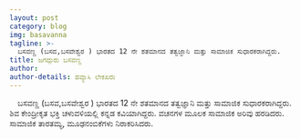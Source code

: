 ```yaml
---
layout: post
category: blog
img: basavanna
tagline: >-
  ಬಸವಣ್ಣ (ಬಸವ,ಬಸವೇಶ್ವರ ) ಭಾರತದ 12 ನೇ ಶತಮಾನದ ತತ್ವಜ್ಞಾನಿ ಮತ್ತು ಸಾಮಾಜಿಕ ಸುಧಾರಕರಾಗಿದ್ದರು.
title: ಜಗದ್ಗುರು ಬಸವಣ್ಣ
author: 
author-details: ಹವ್ಯಾಸಿ ಲೇಕಖರು
---
```

&emsp;ಬಸವಣ್ಣ (ಬಸವ,ಬಸವೇಶ್ವರ ) ಭಾರತದ 12 ನೇ ಶತಮಾನದ ತತ್ವಜ್ಞಾನಿ ಮತ್ತು ಸಾಮಾಜಿಕ ಸುಧಾರಕರಾಗಿದ್ದರು. ಶಿವ ಕೇಂದ್ರೀಕೃತ ಭಕ್ತಿ ಚಳುವಳಿಯಲ್ಲಿ ಕನ್ನಡ ಕವಿಯಾಗಿದ್ದರು. ವಚನಗಳ ಮೂಲಕ ಸಾಮಾಜಿಕ ಅರಿವು ಹರಡಿದರು. ಸಾಮಾಜಿಕ ತಾರತಮ್ಯ, ಮೂಢನಂಬಿಕೆಗಳು ನಿರಾಕರಿಸಿದರು.
<!--more-->
